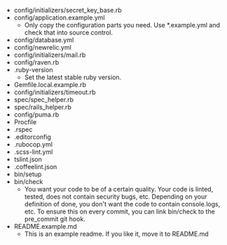 * config/initializers/secret_key_base.rb
* config/application.example.yml
  * Only copy the configuration parts you need. Use *.example.yml and check that into source control.
* config/database.yml
* config/newrelic.yml
* config/initializers/mail.rb
* config/raven.rb
* .ruby-version
  * Set the latest stable ruby version.
* Gemfile.local.example.rb
* config/initializers/timeout.rb
* spec/spec_helper.rb
* spec/rails_helper.rb
* config/puma.rb
* Procfile
* .rspec
* .editorconfig
* .rubocop.yml
* .scss-lint.yml
* tslint.json
* .coffeelint.json
* bin/setup
* bin/check
  * You want your code to be of a certain quality. Your code is linted, tested, does not contain security bugs, etc. Depending on your definition of done, you don't want the code to contain console.logs, etc. To ensure this on every commit, you can link bin/check to the pre_commit git hook.
* README.example.md
  * This is an example readme. If you like it, move it to README.md
